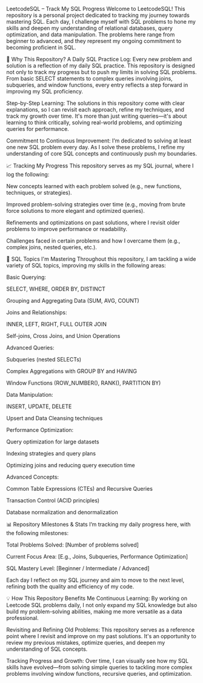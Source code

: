 LeetcodeSQL – Track My SQL Progress
Welcome to LeetcodeSQL! This repository is a personal project dedicated to tracking my journey towards mastering SQL. Each day, I challenge myself with SQL problems to hone my skills and deepen my understanding of relational databases, query optimization, and data manipulation. The problems here range from beginner to advanced, and they represent my ongoing commitment to becoming proficient in SQL.

🚀 Why This Repository?
A Daily SQL Practice Log: Every new problem and solution is a reflection of my daily SQL practice. This repository is designed not only to track my progress but to push my limits in solving SQL problems. From basic SELECT statements to complex queries involving joins, subqueries, and window functions, every entry reflects a step forward in improving my SQL proficiency.

Step-by-Step Learning: The solutions in this repository come with clear explanations, so I can revisit each approach, refine my techniques, and track my growth over time. It's more than just writing queries—it's about learning to think critically, solving real-world problems, and optimizing queries for performance.

Commitment to Continuous Improvement: I’m dedicated to solving at least one new SQL problem every day. As I solve these problems, I refine my understanding of core SQL concepts and continuously push my boundaries.

📈 Tracking My Progress
This repository serves as my SQL journal, where I log the following:

New concepts learned with each problem solved (e.g., new functions, techniques, or strategies).

Improved problem-solving strategies over time (e.g., moving from brute force solutions to more elegant and optimized queries).

Refinements and optimizations on past solutions, where I revisit older problems to improve performance or readability.

Challenges faced in certain problems and how I overcame them (e.g., complex joins, nested queries, etc.).

🧠 SQL Topics I'm Mastering
Throughout this repository, I am tackling a wide variety of SQL topics, improving my skills in the following areas:

Basic Querying:

SELECT, WHERE, ORDER BY, DISTINCT

Grouping and Aggregating Data (SUM, AVG, COUNT)

Joins and Relationships:

INNER, LEFT, RIGHT, FULL OUTER JOIN

Self-joins, Cross Joins, and Union Operations

Advanced Queries:

Subqueries (nested SELECTs)

Complex Aggregations with GROUP BY and HAVING

Window Functions (ROW_NUMBER(), RANK(), PARTITION BY)

Data Manipulation:

INSERT, UPDATE, DELETE

Upsert and Data Cleansing techniques

Performance Optimization:

Query optimization for large datasets

Indexing strategies and query plans

Optimizing joins and reducing query execution time

Advanced Concepts:

Common Table Expressions (CTEs) and Recursive Queries

Transaction Control (ACID principles)

Database normalization and denormalization

📊 Repository Milestones & Stats
I’m tracking my daily progress here, with the following milestones:

Total Problems Solved: [Number of problems solved]

Current Focus Area: [E.g., Joins, Subqueries, Performance Optimization]

SQL Mastery Level: [Beginner / Intermediate / Advanced]

Each day I reflect on my SQL journey and aim to move to the next level, refining both the quality and efficiency of my code.

💡 How This Repository Benefits Me
Continuous Learning: By working on Leetcode SQL problems daily, I not only expand my SQL knowledge but also build my problem-solving abilities, making me more versatile as a data professional.

Revisiting and Refining Old Problems: This repository serves as a reference point where I revisit and improve on my past solutions. It's an opportunity to review my previous mistakes, optimize queries, and deepen my understanding of SQL concepts.

Tracking Progress and Growth: Over time, I can visually see how my SQL skills have evolved—from solving simple queries to tackling more complex problems involving window functions, recursive queries, and optimization.
